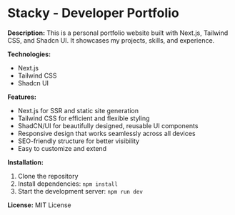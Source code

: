 # Stacky - Developer Portfolio

**Description:**
This is a personal portfolio website built with Next.js, Tailwind CSS, and Shadcn UI. It showcases my projects, skills, and experience.

**Technologies:**

- Next.js
- Tailwind CSS
- Shadcn UI

**Features:**

- Next.js for SSR and static site generation
- Tailwind CSS for efficient and flexible styling
- ShadCN/UI for beautifully designed, reusable UI components
- Responsive design that works seamlessly across all devices
- SEO-friendly structure for better visibility
- Easy to customize and extend

**Installation:**

1. Clone the repository
2. Install dependencies: `npm install`
3. Start the development server: `npm run dev`

**License:**
MIT License

